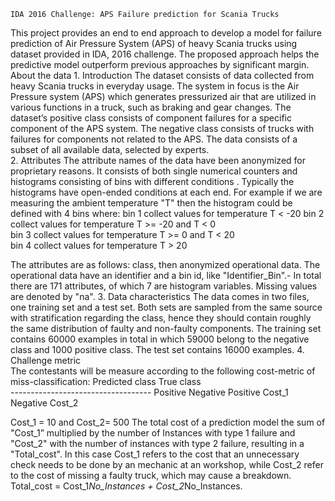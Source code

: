 	IDA 2016 Challenge: APS Failure prediction for Scania Trucks
This project provides an end to end approach to develop a model for failure prediction of Air Pressure System (APS) of heavy Scania trucks using dataset provided in IDA, 2016 challenge. The proposed approach helps the predictive model outperform previous approaches by significant margin.
	About the data
	1. Introduction
The dataset consists of data collected from heavy Scania trucks in everyday usage. The system in focus is the Air Pressure system (APS) which generates pressurized air that are utilized in various functions in a truck, such as braking and gear changes. The dataset’s positive class consists of component failures for a specific component of the APS system.  The negative class consists of trucks with failures for components not related to the APS. The data consists of a subset of all available data, selected by experts.     
	2. Attributes
The attribute names of the data have been anonymized for proprietary reasons. It consists of both single numerical counters and histograms consisting of bins with different conditions
. Typically the histograms have open-ended conditions at each end. For example if we are measuring the ambient temperature "T" then the histogram could be defined with 4 bins where: 
bin 1 collect values for temperature T < -20
bin 2 collect values for temperature T >= -20 and T < 0     
bin 3 collect values for temperature T >= 0 and T < 20  
bin 4 collect values for temperature T > 20

The attributes are as follows: class, then anonymized operational data. The operational data have an identifier and a bin id, like "Identifier_Bin".- In total there are 171 attributes, of which 7 are histogram variables. Missing values are denoted by "na".
	3. Data characteristics
The data comes in two files, one training set and a test set. Both sets are sampled from the same source with stratification regarding the class, hence they should contain roughly the same distribution of faulty and non-faulty components.  The training set contains 60000 examples in total in which 59000 belong to the negative class and 1000 positive class. The test set contains 16000 examples.
	4. Challenge metric  
The contestants will be measure according to the following  cost-metric of miss-classification:
		Predicted class			True class   
		-----------------------------------
											Positive	Negative
			Positive										Cost_1
			Negative				Cost_2	

Cost_1 = 10 and Cost_2= 500
The total cost of a prediction model the sum of "Cost_1” multiplied by the number of Instances with type 1 failure  and "Cost_2" with the number of instances with type 2 failure,  resulting in a "Total_cost". In this case Cost_1 refers to the cost that an unnecessary check needs to be done by an mechanic at an workshop, while Cost_2 refer to the cost of missing a faulty truck,  which may cause a breakdown.  Total_cost = Cost_1*No_Instances + Cost_2*No_Instances.  
